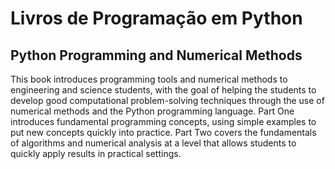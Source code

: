 # Livros de Programação em Python

## Python Programming and Numerical Methods

This book introduces programming tools and numerical methods to engineering and science students, with the goal of helping the students to develop good computational problem-solving techniques through the use of numerical methods and the Python programming language. Part One introduces fundamental programming concepts, using simple examples to put new concepts quickly into practice. Part Two covers the fundamentals of algorithms and numerical analysis at a level that allows students to quickly apply results in practical settings.
